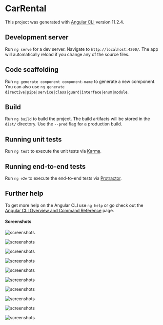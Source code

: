 # CarRental

This project was generated with [Angular CLI](https://github.com/angular/angular-cli) version 11.2.4.

## Development server

Run `ng serve` for a dev server. Navigate to `http://localhost:4200/`. The app will automatically reload if you change any of the source files.

## Code scaffolding

Run `ng generate component component-name` to generate a new component. You can also use `ng generate directive|pipe|service|class|guard|interface|enum|module`.

## Build

Run `ng build` to build the project. The build artifacts will be stored in the `dist/` directory. Use the `--prod` flag for a production build.

## Running unit tests

Run `ng test` to execute the unit tests via [Karma](https://karma-runner.github.io).

## Running end-to-end tests

Run `ng e2e` to execute the end-to-end tests via [Protractor](http://www.protractortest.org/).

## Further help

To get more help on the Angular CLI use `ng help` or go check out the [Angular CLI Overview and Command Reference](https://angular.io/cli) page.

#### Screenshots


![screenshots](https://github.com/emiremen/car-rental-frontend/blob/main/screenshots/Ekran%20g%C3%B6r%C3%BCnt%C3%BCs%C3%BC%202021-04-11%20231806.jpg)

![screenshots](https://github.com/emiremen/car-rental-frontend/blob/main/screenshots/Ekran%20g%C3%B6r%C3%BCnt%C3%BCs%C3%BC%202021-04-11%20231857.jpg)

![screenshots](https://github.com/emiremen/car-rental-frontend/blob/main/screenshots/Ekran%20g%C3%B6r%C3%BCnt%C3%BCs%C3%BC%202021-04-11%20232218.jpg)

![screenshots](https://github.com/emiremen/car-rental-frontend/blob/main/screenshots/Ekran%20g%C3%B6r%C3%BCnt%C3%BCs%C3%BC%202021-04-11%20233457.jpg)

![screenshots](https://github.com/emiremen/car-rental-frontend/blob/main/screenshots/Ekran%20g%C3%B6r%C3%BCnt%C3%BCs%C3%BC%202021-04-11%20233608.jpg)

![screenshots](https://github.com/emiremen/car-rental-frontend/blob/main/screenshots/Ekran%20g%C3%B6r%C3%BCnt%C3%BCs%C3%BC%202021-04-11%20234226.jpg)

![screenshots](https://github.com/emiremen/car-rental-frontend/blob/main/screenshots/Ekran%20g%C3%B6r%C3%BCnt%C3%BCs%C3%BC%202021-04-11%20235052.jpg)

![screenshots](https://github.com/emiremen/car-rental-frontend/blob/main/screenshots/Ekran%20g%C3%B6r%C3%BCnt%C3%BCs%C3%BC%202021-04-11%20235008.jpg)

![screenshots](https://github.com/emiremen/car-rental-frontend/blob/main/screenshots/Ekran%20g%C3%B6r%C3%BCnt%C3%BCs%C3%BC%202021-04-12%20011414.jpg)

![screenshots](https://github.com/emiremen/car-rental-frontend/blob/main/screenshots/Ekran%20g%C3%B6r%C3%BCnt%C3%BCs%C3%BC%202021-04-12%20011611.jpg)
